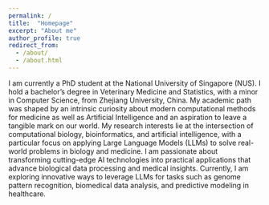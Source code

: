 ```yaml
---
permalink: /
title:  "Homepage"
excerpt: "About me"
author_profile: true
redirect_from: 
  - /about/
  - /about.html
---
```




I am currently a PhD student at the National University of Singapore (NUS). I hold a bachelor’s degree in Veterinary Medicine and Statistics, with a minor in Computer Science, from Zhejiang University, China. My academic path was shaped by an intrinsic curiosity about modern computational methods for medicine as well as Artificial Intelligence and an aspiration to leave a tangible mark on our world. My research interests lie at the intersection of computational biology, bioinformatics, and artificial intelligence, with a particular focus on applying Large Language Models (LLMs) to solve real-world problems in biology and medicine. I am passionate about transforming cutting-edge AI technologies into practical applications that advance biological data processing and medical insights. Currently, I am exploring innovative ways to leverage LLMs for tasks such as genome pattern recognition, biomedical data analysis, and predictive modeling in healthcare.




